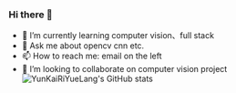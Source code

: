 
### Hi there 👋
- 🌱 I’m currently learning computer vision、full stack
- 💬 Ask me about opencv cnn etc.
- 📫 How to reach me: email on the left
- 👯 I’m looking to collaborate on computer vision project
![YunKaiRiYueLang's GitHub stats](https://github-readme-stats.vercel.app/api?username=YunKaiRiYueLang&show_icons=true)


